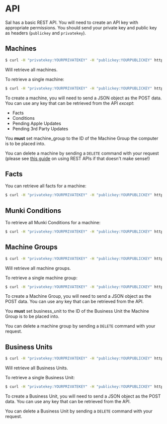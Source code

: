 API
=====

Sal has a basic REST API. You will need to create an API key with appropriate permissions. You should send your private key and public key as headers (``publickey`` and ``privatekey``).

## Machines

``` bash
$ curl -H "privatekey:YOURPRIVATEKEY" -H "publickey:YOURPUBLICKEY" http://sal/api/machines
```

Will retrieve all machines.

To retrieve a single machine:

``` bash
$ curl -H "privatekey:YOURPRIVATEKEY" -H "publickey:YOURPUBLICKEY" http://sal/api/machines/MACHINESERIALNUMBER
```

To create a machine, you will need to send a JSON object as the POST data. You can use any key that can be retrieved from the API *except*:

* Facts
* Conditions
* Pending Apple Updates
* Pending 3rd Party Updates

You **must** set machine_group to the ID of the Machine Group the computer is to be placed into.

You can delete a machine by sending a ``DELETE`` command with your request (please see [this guide](http://blogs.plexibus.com/2009/01/15/rest-esting-with-curl/) on using REST APIs if that doesn't make sense!)

## Facts

You can retrieve all facts for a machine:


``` bash
$ curl -H "privatekey:YOURPRIVATEKEY" -H "publickey:YOURPUBLICKEY" http://sal/api/facts/MACHINESERIALNUMBER
```

## Munki Conditions

To retrieve all Munki Conditions for a machine:

``` bash
$ curl -H "privatekey:YOURPRIVATEKEY" -H "publickey:YOURPUBLICKEY" http://sal/api/conditions/MACHINESERIALNUMBER
```

## Machine Groups

``` bash
$ curl -H "privatekey:YOURPRIVATEKEY" -H "publickey:YOURPUBLICKEY" http://sal/api/machine_groups
```

Will retrieve all machine groups.

To retrieve a single machine group:

``` bash
$ curl -H "privatekey:YOURPRIVATEKEY" -H "publickey:YOURPUBLICKEY" http://sal/api/machine_groups/MACHINEGROUPID
```

To create a Machine Group, you will need to send a JSON object as the POST data. You can use any key that can be retrieved from the API.

You **must** set business_unit to the ID of the Business Unit the Machine Group is to be placed into.

You can delete a machine group by sending a ``DELETE`` command with your request.

## Business Units

``` bash
$ curl -H "privatekey:YOURPRIVATEKEY" -H "publickey:YOURPUBLICKEY" http://sal/api/business_units
```

Will retrieve all Business Units.

To retrieve a single Business Unit:

``` bash
$ curl -H "privatekey:YOURPRIVATEKEY" -H "publickey:YOURPUBLICKEY" http://sal/api/business_units/MACHINEGROUPID
```

To create a Business Unit, you will need to send a JSON object as the POST data. You can use any key that can be retrieved from the API.

You can delete a Business Unit by sending a ``DELETE`` command with your request.

